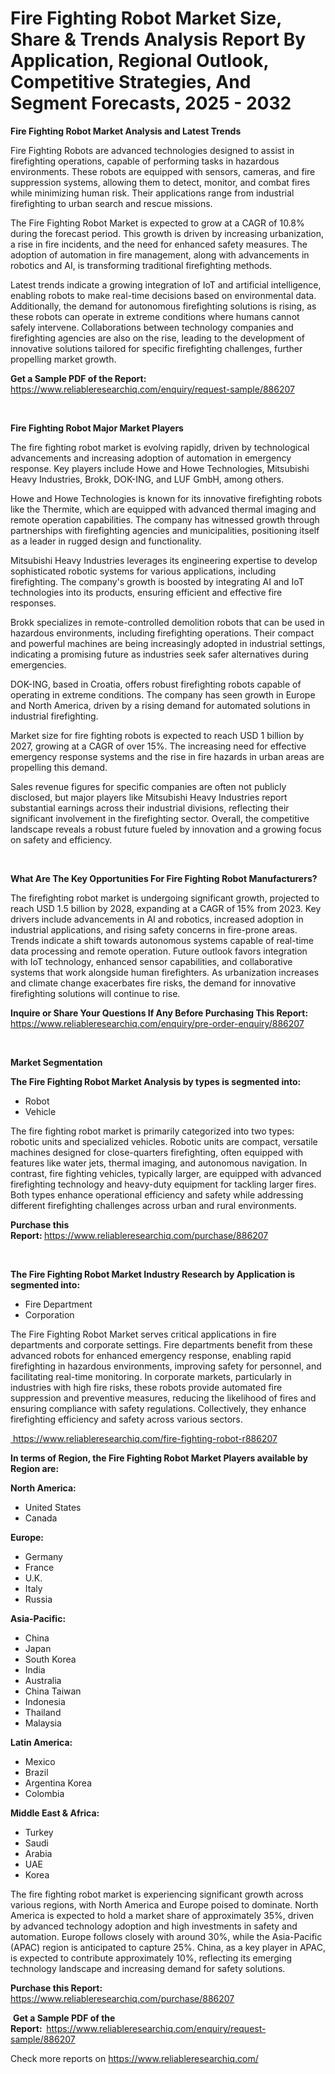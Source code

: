 <p><h1>Fire Fighting Robot Market Size, Share & Trends Analysis Report By Application, Regional Outlook, Competitive Strategies, And Segment Forecasts, 2025 - 2032</h1></p><p><strong>Fire Fighting Robot Market Analysis and Latest Trends</strong></p>
<p><p>Fire Fighting Robots are advanced technologies designed to assist in firefighting operations, capable of performing tasks in hazardous environments. These robots are equipped with sensors, cameras, and fire suppression systems, allowing them to detect, monitor, and combat fires while minimizing human risk. Their applications range from industrial firefighting to urban search and rescue missions.</p><p>The Fire Fighting Robot Market is expected to grow at a CAGR of 10.8% during the forecast period. This growth is driven by increasing urbanization, a rise in fire incidents, and the need for enhanced safety measures. The adoption of automation in fire management, along with advancements in robotics and AI, is transforming traditional firefighting methods. </p><p>Latest trends indicate a growing integration of IoT and artificial intelligence, enabling robots to make real-time decisions based on environmental data. Additionally, the demand for autonomous firefighting solutions is rising, as these robots can operate in extreme conditions where humans cannot safely intervene. Collaborations between technology companies and firefighting agencies are also on the rise, leading to the development of innovative solutions tailored for specific firefighting challenges, further propelling market growth.</p></p>
<p><strong>Get a Sample PDF of the Report:&nbsp;</strong> <a href="https://www.reliableresearchiq.com/enquiry/request-sample/886207?utm_campaign=3074&utm_medium=2&utm_source=Github&utm_content=ia&utm_term=10042025&utm_id=fire-fighting-robot">https://www.reliableresearchiq.com/enquiry/request-sample/886207</a></p>
<p>&nbsp;</p>
<p><strong>Fire Fighting Robot Major Market Players</strong></p>
<p><p>The fire fighting robot market is evolving rapidly, driven by technological advancements and increasing adoption of automation in emergency response. Key players include Howe and Howe Technologies, Mitsubishi Heavy Industries, Brokk, DOK-ING, and LUF GmbH, among others.</p><p>Howe and Howe Technologies is known for its innovative firefighting robots like the Thermite, which are equipped with advanced thermal imaging and remote operation capabilities. The company has witnessed growth through partnerships with firefighting agencies and municipalities, positioning itself as a leader in rugged design and functionality.</p><p>Mitsubishi Heavy Industries leverages its engineering expertise to develop sophisticated robotic systems for various applications, including firefighting. The company's growth is boosted by integrating AI and IoT technologies into its products, ensuring efficient and effective fire responses.</p><p>Brokk specializes in remote-controlled demolition robots that can be used in hazardous environments, including firefighting operations. Their compact and powerful machines are being increasingly adopted in industrial settings, indicating a promising future as industries seek safer alternatives during emergencies.</p><p>DOK-ING, based in Croatia, offers robust firefighting robots capable of operating in extreme conditions. The company has seen growth in Europe and North America, driven by a rising demand for automated solutions in industrial firefighting.</p><p>Market size for fire fighting robots is expected to reach USD 1 billion by 2027, growing at a CAGR of over 15%. The increasing need for effective emergency response systems and the rise in fire hazards in urban areas are propelling this demand.</p><p>Sales revenue figures for specific companies are often not publicly disclosed, but major players like Mitsubishi Heavy Industries report substantial earnings across their industrial divisions, reflecting their significant involvement in the firefighting sector. Overall, the competitive landscape reveals a robust future fueled by innovation and a growing focus on safety and efficiency.</p></p>
<p>&nbsp;</p>
<p><strong>What Are The Key Opportunities For Fire Fighting Robot Manufacturers?</strong></p>
<p><p>The firefighting robot market is undergoing significant growth, projected to reach USD 1.5 billion by 2028, expanding at a CAGR of 15% from 2023. Key drivers include advancements in AI and robotics, increased adoption in industrial applications, and rising safety concerns in fire-prone areas. Trends indicate a shift towards autonomous systems capable of real-time data processing and remote operation. Future outlook favors integration with IoT technology, enhanced sensor capabilities, and collaborative systems that work alongside human firefighters. As urbanization increases and climate change exacerbates fire risks, the demand for innovative firefighting solutions will continue to rise.</p></p>
<p><strong>Inquire or Share Your Questions If Any Before Purchasing This Report:</strong> <a href="https://www.reliableresearchiq.com/enquiry/pre-order-enquiry/886207?utm_campaign=3074&utm_medium=2&utm_source=Github&utm_content=ia&utm_term=10042025&utm_id=fire-fighting-robot">https://www.reliableresearchiq.com/enquiry/pre-order-enquiry/886207</a></p>
<p>&nbsp;</p>
<p><strong>Market Segmentation</strong></p>
<p><strong>The Fire Fighting Robot Market Analysis by types is segmented into:</strong></p>
<p><ul><li>Robot</li><li>Vehicle</li></ul></p>
<p><p>The fire fighting robot market is primarily categorized into two types: robotic units and specialized vehicles. Robotic units are compact, versatile machines designed for close-quarters firefighting, often equipped with features like water jets, thermal imaging, and autonomous navigation. In contrast, fire fighting vehicles, typically larger, are equipped with advanced firefighting technology and heavy-duty equipment for tackling larger fires. Both types enhance operational efficiency and safety while addressing different firefighting challenges across urban and rural environments.</p></p>
<p><strong>Purchase this Report:&nbsp;</strong><a href="https://www.reliableresearchiq.com/purchase/886207?utm_campaign=3074&utm_medium=2&utm_source=Github&utm_content=ia&utm_term=10042025&utm_id=fire-fighting-robot">https://www.reliableresearchiq.com/purchase/886207</a></p>
<p>&nbsp;</p>
<p><strong>The Fire Fighting Robot Market Industry Research by Application is segmented into:</strong></p>
<p><ul><li>Fire Department</li><li>Corporation</li></ul></p>
<p><p>The Fire Fighting Robot Market serves critical applications in fire departments and corporate settings. Fire departments benefit from these advanced robots for enhanced emergency response, enabling rapid firefighting in hazardous environments, improving safety for personnel, and facilitating real-time monitoring. In corporate markets, particularly in industries with high fire risks, these robots provide automated fire suppression and preventive measures, reducing the likelihood of fires and ensuring compliance with safety regulations. Collectively, they enhance firefighting efficiency and safety across various sectors.</p></p>
<p><a href="https://www.reliableresearchiq.com/fire-fighting-robot-r886207?utm_campaign=3074&utm_medium=2&utm_source=Github&utm_content=ia&utm_term=10042025&utm_id=fire-fighting-robot">&nbsp;https://www.reliableresearchiq.com/fire-fighting-robot-r886207</a></p>
<p><strong>In terms of Region, the Fire Fighting Robot Market Players available by Region are:</strong></p>
<p>
    <p> <strong> North America: </strong>
        <ul>
            <li>United States</li>
            <li>Canada</li>
        </ul>
        </p> 
    <p> <strong> Europe: </strong>
        <ul>
            <li>Germany</li>
            <li>France</li>
            <li>U.K.</li>
            <li>Italy</li>
            <li>Russia</li>
        </ul>
        </p> 
    <p> <strong> Asia-Pacific: </strong>
        <ul>
            <li>China</li>
            <li>Japan</li>
            <li>South Korea</li>
            <li>India</li>
            <li>Australia</li>
            <li>China Taiwan</li>
            <li>Indonesia</li>
            <li>Thailand</li>
            <li>Malaysia</li>
        </ul>
        </p> 
    <p> <strong> Latin America: </strong>
        <ul>
            <li>Mexico</li>
            <li>Brazil</li>
            <li>Argentina Korea</li>
            <li>Colombia</li>
        </ul>
        </p> 
    <p> <strong> Middle East & Africa: </strong>
        <ul>
            <li>Turkey</li>
            <li>Saudi</li>
            <li>Arabia</li>
            <li>UAE</li>
            <li>Korea</li>
        </ul>
    </p>
    </p>
<p><p>The fire fighting robot market is experiencing significant growth across various regions, with North America and Europe poised to dominate. North America is expected to hold a market share of approximately 35%, driven by advanced technology adoption and high investments in safety and automation. Europe follows closely with around 30%, while the Asia-Pacific (APAC) region is anticipated to capture 25%. China, as a key player in APAC, is expected to contribute approximately 10%, reflecting its emerging technology landscape and increasing demand for safety solutions.</p></p>
<p><strong>Purchase this Report: </strong><a href="https://www.reliableresearchiq.com/purchase/886207?utm_campaign=3074&utm_medium=2&utm_source=Github&utm_content=ia&utm_term=10042025&utm_id=fire-fighting-robot">https://www.reliableresearchiq.com/purchase/886207</a></p>
<p>&nbsp;<strong>Get a Sample PDF of the Report:&nbsp;&nbsp;</strong><a href="https://www.reliableresearchiq.com/enquiry/request-sample/886207?utm_campaign=3074&utm_medium=2&utm_source=Github&utm_content=ia&utm_term=10042025&utm_id=fire-fighting-robot">https://www.reliableresearchiq.com/enquiry/request-sample/886207</a></p>
<p><strong></strong></p>
<p>Check more reports on <a href="https://www.reliableresearchiq.com/?utm_campaign=3074&utm_medium=2&utm_source=Github&utm_content=ia&utm_term=10042025&utm_id=fire-fighting-robot">https://www.reliableresearchiq.com/</a></p>